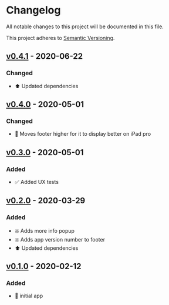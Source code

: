 # Changelog
All notable changes to this project will be documented in this file.

This project adheres to [Semantic Versioning](https://semver.org/spec/v2.0.0.html).

## [v0.4.1] - 2020-06-22
### Changed
- :arrow_up: Updated dependencies

## [v0.4.0] - 2020-05-01
### Changed
- :lipstick: Moves footer higher for it to display better on iPad pro

## [v0.3.0] - 2020-05-01
### Added
- :white_check_mark: Added UX tests

## [v0.2.0] - 2020-03-29
### Added
- :sparkle: Adds more info popup
- :sparkle: Adds app version number to footer
- :arrow_up: Updated dependencies

## [v0.1.0] - 2020-02-12
### Added
- :tada: initial app

[v0.4.1]: https://github.com/cujarrett/oil-countdown/compare/v0.4.0...v0.4.1
[v0.4.0]: https://github.com/cujarrett/oil-countdown/compare/v0.3.0...v0.4.0
[v0.3.0]: https://github.com/cujarrett/oil-countdown/compare/v0.2.0...v0.3.0
[v0.2.0]: https://github.com/cujarrett/oil-countdown/compare/v0.1.0...v0.2.0
[v0.1.0]: https://github.com/cujarrett/oil-countdown/releases/tag/v0.1.0

